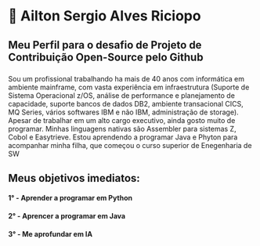 
# 🦝 Ailton Sergio Alves Riciopo

## Meu Perfil para o desafio de Projeto de Contribuição Open-Source pelo Github

###
 Sou um profissional trabalhando ha mais de 40 anos com informática em ambiente mainframe, com vasta experiência em infraestrutura (Suporte de Sistema Operacional z/OS, análise de performance e planejamento de capacidade, suporte bancos de dados DB2, ambiente transacional CICS, MQ Series, vários softwares IBM e não IBM, administração de storage).  Apesar de trabalhar em um alto cargo executivo, ainda gosto muito de programar.  Minhas linguagens nativas são Assembler para sistemas Z, Cobol e Easytrieve.  Estou aprendendo a programar Java e Phyton para acompanhar minha filha, que começou o curso superior de Enegenharia de SW

## Meus objetivos imediatos:

#### 1° - Aprender a programar em Python
#### 2° - Aprencer a programar em Java
#### 3° - Me aprofundar em IA